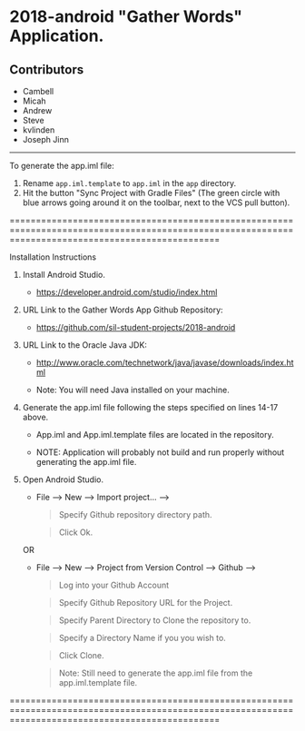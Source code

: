 # 2018-android "Gather Words" Application.

## Contributors

- Cambell
- Micah
- Andrew
- Steve
- kvlinden
- Joseph Jinn  

___________

To generate the app.iml file:

1. Rename `app.iml.template` to `app.iml` in the `app` directory.
2. Hit the button "Sync Project with Gradle Files" (The green circle with blue arrows going around it on the toolbar, next to the VCS pull button).

====================================================================================================================================================

Installation Instructions

1.	Install Android Studio.
	
	*	https://developer.android.com/studio/index.html
	
2.	URL Link to the Gather Words App Github Repository:
	
	*	https://github.com/sil-student-projects/2018-android
	
3.	URL Link to the Oracle Java JDK:

	*	http://www.oracle.com/technetwork/java/javase/downloads/index.html
	
	*	Note:  You will need Java installed on your machine.
	
4.	Generate the app.iml file following the steps specified on lines 14-17 above.

	*	App.iml and App.iml.template files are located in the repository.
	
	*	NOTE: Application will probably not build and run properly without generating the app.iml file.

5.	Open Android Studio.

	*	File --> New --> Import project... --> 
	
		>	Specify Github repository directory path.
		
		>	Click Ok.
	
	OR
	
	*	File --> New --> Project from Version Control --> Github -->
	
		>	Log into your Github Account
		
		>	Specify Github Repository URL for the Project.
		
		>	Specify Parent Directory to Clone the repository to.
		
		>	Specify a Directory Name if you you wish to.
		
		>	Click Clone.
		
		>	Note: Still need to generate the app.iml file from the app.iml.template file.
		
====================================================================================================================================================
		
